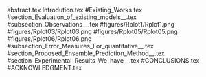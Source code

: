 abstract.tex
Introdution.tex
#Existing_Works.tex
#section_Evaluation_of_existing_models__.tex
#subsection_Observations__.tex
#figures/Rplot1/Rplot1.png
#figures/Rplot03/Rplot03.png
#figures/Rplot05/Rplot05.png
#figures/Rplot06/Rplot06.png
#subsection_Error_Measures_For_quantitative__.tex
#section_Proposed_Ensemble_Prediction_Method__.tex
#section_Experimental_Results_We_have__.tex
#CONCLUSIONS.tex
#ACKNOWLEDGMENT.tex
